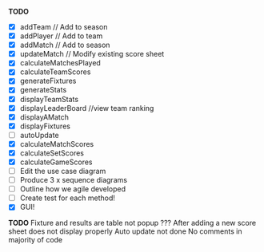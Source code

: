 **TODO**

- [x] addTeam // Add to season
- [x] addPlayer // Add to team
- [x] addMatch // Add to season
- [x] updateMatch // Modify existing score sheet
- [x] calculateMatchesPlayed 
- [x] calculateTeamScores
- [x] generateFixtures
- [x] generateStats
- [x] displayTeamStats
- [x] displayLeaderBoard //view team ranking
- [x] displayAMatch
- [x] displayFixtures
- [ ] autoUpdate
- [x] calculateMatchScores
- [x] calculateSetScores
- [x] calculateGameScores
- [ ] Edit the use case diagram
- [ ] Produce 3 x sequence diagrams
- [ ] Outline how we agile developed
- [ ] Create test for each method!
- [x] GUI!

**TODO**
Fixture and results are table not popup ???
After adding a new score sheet does not display properly
Auto update not done
No comments in majority of code
